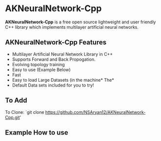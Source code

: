 # AKNeuralNetwork-Cpp
**AKNeuralNetwork-Cpp** is a free open source lightweight and user friendly C++ library which implements multilayer artificial neural networks.

## AKNeuralNetwork-Cpp Features
* Multilayer Artificial Neural Network Library in C++
* Supports Forward and Back Propogation.
* Evolving topology training
* Easy to use (Example Below)
* Fast
* Easy to load Large Datasets (in the machine* The*
* Default Data sets included for you to try!

## To Add
To Clone: `git clone https://github.com/NSAryan12/AKNeuralNetwork-Cpp.git'

## Example How to use
